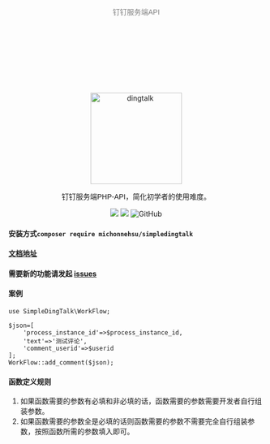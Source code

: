 <p align="center" style="color:gray;font-family: Arial, Helvetica, sans-serif; margin:150px 0;">钉钉服务端API</p>
<p align="center">
<a href="https://developers.dingtalk.com/?spm=ding_open_doc.document.0.0.3a2565733BtFVA">
<img src="https://images.gitee.com/uploads/images/2021/1006/105453_40454723_8010855.png" alt="dingtalk" width="180"/>
</a>
</p>
<p align="center" style="font-family: Arial, Helvetica, sans-serif;">钉钉服务端PHP-API，简化初学者的使用难度。</p>
<p align="center">
<img src="https://img.shields.io/badge/PHP-7.3+-green" />
<img src="https://img.shields.io/badge/release-1.0.1-orange" />
<img alt="GitHub" src="https://img.shields.io/github/license/MichonneHsu/simple-dingtalk">
</p>

#### 安装方式`composer require michonnehsu/simpledingtalk`
#### [文档地址](https://gitee.com/michonnehsu/simple-dingtalk/wikis/pages)
#### 需要新的功能请发起 [issues](https://gitee.com/michonnehsu/simple-dingtalk/issues)  
#### 案例
```
use SimpleDingTalk\WorkFlow;

$json=[
    'process_instance_id'=>$process_instance_id,
    'text'=>'测试评论',
    'comment_userid'=>$userid
];
WorkFlow::add_comment($json);
```
#### 函数定义规则
1. 如果函数需要的参数有必填和非必填的话，函数需要的参数需要开发者自行组装参数。
2. 如果函数需要的参数全是必填的话则函数需要的参数不需要完全自行组装参数，按照函数所需的参数填入即可。